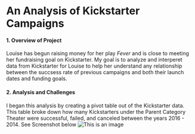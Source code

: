 # An Analysis of Kickstarter Campaigns
#### 1. Overview of Project 
Louise has begun raising money for her play _Fever_ and is close to meeting her fundraising goal on Kickstarter. My goal is to analyze and interperet data from Kickstarter for Louise to help her understand any relationship between the succsess rate of previous campaigns and both their launch dates and funding goals. 
#### 2. Analysis and Challenges
I began this analysis by creating a pivot table out of the Kickstarter data. This table broke down how many Kickstarters under the Parent Category Theater were successful, failed, and canceled between the years 2016 - 2014. See Screenshot below
![This is an image](PivotTable.png)

